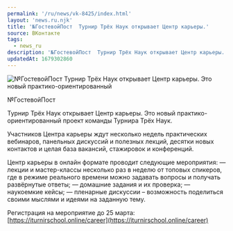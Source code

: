 ```yaml
---
permalink: '/ru/news/vk-8425/index.html'
layout: 'news.ru.njk'
title: '№ГостевойПост  Турнир Трёх Наук открывает Центр карьеры.'
source: ВКонтакте
tags:
  - news_ru
description: '№ГостевойПост  Турнир Трёх Наук открывает Центр карьеры.'
updatedAt: 1679302860
---
```

![№ГостевойПост  Турнир Трёх Наук открывает Центр карьеры. Это новый практико-ориентированный](https://sun1-30.userapi.com/impg/j7wvE9_68xbNELYqW9LCPRBLdEtTVckLcGpWhA/ZYTW1XGuAP8.jpg?size=1280x720&quality=96&sign=ae0b7e0148a7950e2b549c0043cb9805&c_uniq_tag=GF1RldsirlIz8TMQ75JsbazAaGTAQE86L9mFNq79gIo&type=album)

№ГостевойПост

Турнир Трёх Наук открывает Центр карьеры. Это новый практико-ориентированный проект команды Турнира Трёх Наук.

Участников Центра карьеры ждут несколько недель практических вебинаров, панельных дискуссий и полезных лекций, десятки новых контактов и целая база вакансий, стажировок и конференций.

Центр карьеры в онлайн формате проводит следующие мероприятия:
— лекции и мастер-классы несколько раз в неделю от топовых спикеров, где в режиме реального времени можно задавать вопросы и получать развёрнутые ответы;
— домашние задания и их проверка;
— наукоемкие кейсы;
— пленарные дискуссии – возможность поделиться своими мыслями и идеями на заданную тему.

Регистрация на мероприятие до 25 марта: [https://iturnirschool.online/career](https://iturnirschool.online/career)
